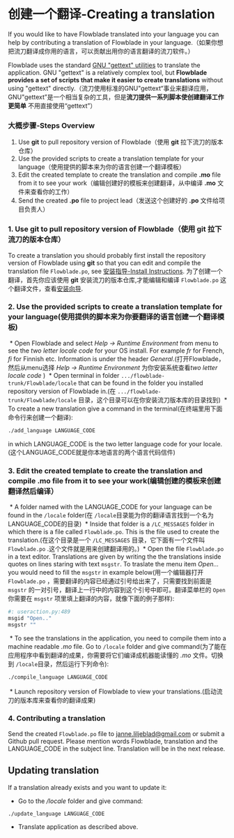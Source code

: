 # 创建一个翻译-Creating a translation

If you would like to have Flowblade translated into your language you can help by contributing a translation of Flowblade in your language.（如果你想把流刀翻译成你用的语言，可以贡献出用你的语言翻译的流刀软件。）

Flowblade uses the standard [GNU "gettext" utilities](http://www.gnu.org/software/gettext/manual/gettext.html) to translate the application. GNU "gettext" is a relatively complex tool, but **Flowblade provides a set of scripts that make it easier to create translations** without using "gettext" directly.（流刀使用标准的GNU"gettext“事业来翻译应用，GNU"gettext”是一个相当复杂的工具，但是**流刀提供一系列脚本使创建翻译工作更简单** 不用直接使用“gettext”）

### 大概步骤-Steps Overview
1. Use **git** to pull repository version of Flowblade（使用 **git** 拉下流刀的版本仓库）
2. Use the provided scripts to create a translation template for your language（使用提供的脚本来为你的语言创建一个翻译模板）
3. Edit the created template to create the translation and compile **.mo** file from it to see your work（编辑创建好的模板来创建翻译，从中编译 **.mo** 文件来查看你的工作）
4. Send the created **.po** file to project lead（发送这个创建好的 **.po** 文件给项目负责人）

### 1. Use **git** to pull repository version of Flowblade（使用 **git** 拉下流刀的版本仓库）

To create a translation you should probably first install the repository version of Flowblade using **git** so that you can edit and compile the translation file ``Flowblade.po``, see [安装指导-Install Instructions](https://github.com/jliljebl/flowblade/blob/master/flowblade-trunk/docs/INSTALLING.md).
为了创建一个翻译，首先你应该使用 **git** 安装流刀的版本仓库,才能编辑和编译 ``Flowblade.po`` 这个翻译文件，查看[安装向导](https://github.com/wzba/flowblade/blob/master/flowblade-trunk/docs/INSTALLING.md).

### 2. Use the provided scripts to create a translation template for your language(使用提供的脚本来为你要翻译的语言创建一个翻译模板)

  * Open Flowblade and select *Help -> Runtime Environment* from menu to see the *two letter locale code* for your OS install. For example *fr* for French, *fi* for Finnish etc. Information is under the header *General*.(打开Flowblade，然后从menu选择 *Help -> Runtime Environment* 为你安装系统查看*two letter locale code* )
  * Open terminal in folder ``.../flowblade-trunk/Flowblade/locale`` that can be found in the folder you installed repository version of Flowblade in.(在 ``.../flowblade-trunk/Flowblade/locale`` 目录，这个目录可以在你安装流刀版本库的目录找到)
  * To create a new translation give a command in the terminal(在终端里用下面命令行来创建一个翻译):
```bash
./add_language LANGUAGE_CODE
```
 in which LANGUAGE_CODE is the two letter language code for your locale.(这个LANGUAGE_CODE就是你本地语言的两个语言代码信件)
  
### 3. Edit the created template to create the translation and compile **.mo** file from it to see your work(编辑创建的模板来创建翻译然后编译） ###

  * A folder named with the LANGUAGE_CODE for your language can be found in the ``/locale`` folder(在 ``/locale``目录能为你的翻译语言找到一个名为LANGUAGE_CODE的目录)
  * Inside that folder is a ``/LC_MESSAGES`` folder in which there is a file called ``Flowblade.po``. This is the file used to create the translation.(在这个目录是一个 ``/LC_MESSAGES`` 目录，它下面有一个文件叫 ``Flowblade.po`` .这个文件就是用来创建翻译用的。)
  * Open the file ``Flowblade.po`` in a text editor. Translations are given by writing the the translations inside quotes on lines staring with text ``msgstr``. To traslate the menu item *Open...* you would need to fill the ``msgstr`` in example below(用一个编辑器打开 ``Flowblade.po`` ，需要翻译的内容已经通过引号给出来了，只需要找到前面是 ``msgstr`` 的一对引号，翻译上一行中的内容到这个引号中即可。翻译菜单栏的 ``Open`` 你需要在 ``msgstr`` 项里填上翻译的内容，就像下面的例子那样):
```bash
#: useraction.py:489
msgid "Open.."
msgstr ""
```
  * To see the translations in the application, you need to compile them into a machine readable *.mo* file. Go to ``/locale`` folder and give command(为了能在应用程序中看到翻译的成果，你需要将它们编译成机器能读懂的 *.mo* 文件。切换到 ``/locale``目录，然后运行下列命令):
```bash
./compile_language LANGUAGE_CODE
```
  * Launch repository version of Flowblade to view your translations.(启动流刀的版本库来查看你的翻译成果)



### 4. Contributing a translation
Send the created ``Flowblade.po`` file to janne.liljeblad@gmail.com or submit a Github pull request. Please mention words Flowblade, translation and the LANGUAGE_CODE in the subject line. Translation will be in the next release.


## Updating translation ##
If a translation already exists and you want to update it:

 * Go to the */locale* folder and give command:
```bash
./update_language LANGUAGE_CODE
```
 * Translate application as described above.

